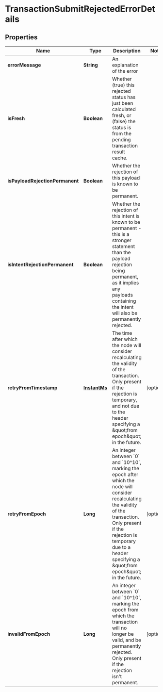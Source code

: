 

# TransactionSubmitRejectedErrorDetails


## Properties

| Name | Type | Description | Notes |
|------------ | ------------- | ------------- | -------------|
|**errorMessage** | **String** | An explanation of the error |  |
|**isFresh** | **Boolean** | Whether (true) this rejected status has just been calculated fresh, or (false) the status is from the pending transaction result cache.  |  |
|**isPayloadRejectionPermanent** | **Boolean** | Whether the rejection of this payload is known to be permanent.  |  |
|**isIntentRejectionPermanent** | **Boolean** | Whether the rejection of this intent is known to be permanent - this is a stronger statement than the payload rejection being permanent, as it implies any payloads containing the intent will also be permanently rejected.  |  |
|**retryFromTimestamp** | [**InstantMs**](InstantMs.md) | The time after which the node will consider recalculating the validity of the transaction. Only present if the rejection is temporary, and not due to the header specifying a \&quot;from epoch\&quot; in the future.  |  [optional] |
|**retryFromEpoch** | **Long** | An integer between &#x60;0&#x60; and &#x60;10^10&#x60;, marking the epoch after which the node will consider recalculating the validity of the transaction. Only present if the rejection is temporary due to a header specifying a \&quot;from epoch\&quot; in the future.  |  [optional] |
|**invalidFromEpoch** | **Long** | An integer between &#x60;0&#x60; and &#x60;10^10&#x60;, marking the epoch from which the transaction will no longer be valid, and be permanently rejected. Only present if the rejection isn&#39;t permanent.  |  [optional] |



